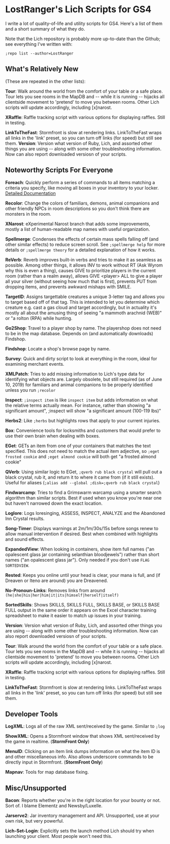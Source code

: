 # LostRanger's Lich Scripts for GS4

I write a lot of quality-of-life and utility scripts for GS4.  Here's a list of them and a short summary of what they do.

Note that the Lich repository is probably more up-to-date than the Github; see everything I've written with:

`;repo list --author=LostRanger`

## What's Relatively New
(These are repeated in the other lists):

**Tour**: Walk around the world from the comfort of your table or a safe place.  Tour lets you see rooms in the MapDB
and -- while it is running -- hijacks all clientside movement to 'pretend' to move you between rooms.  Other Lich scripts
will update accordingly, including [x]narost.

**XRaffle**: Raffle tracking script with various options for displaying raffles.  Still in testing.

**LinkToTheFast**: Stormfront is slow at rendering links.  LinkToTheFast wraps all links in the 'link' preset, so you can
turn off links (for speed) but still see them.
**Version**: Version what version of Ruby, Lich, and assorted other things you are using -- along with some other
troubleshooting information.  Now can also report downloaded versiosn of your scripts.

## Noteworthy Scripts For Everyone

**Foreach**: Quickly perform a series of commands to all items matching a criteria you specify, like moving all boxes 
in your inventory to your locker.  [Detailed Documentation](Foreach.md)

**Recolor**: Change the colors of familiars, demons, animal companions and other friendly NPCs in room descriptions so
you don't think there are monsters in the room.

**XNarost**: eXperimental Narost branch that adds some improvements, mostly a list of human-readable map names with 
useful organization.

**Spellmerge**: Condenses the effects of certain mass spells falling off (and other similar effects) to reduce screen
scroll.  See `;spellmerge help` for more details or `;spellmerge theory` for a detailed explanation of how it works.

**ReVerb**: Reverb improves built-in verbs and tries to make it as seamless as possible.  Among other things, it allows
INV to work without RT (Ask Wyrom why this is even a thing), causes GIVE to prioritize players in the current room 
(rather than a realm away), allows GIVE \<player\> ALL to give a player all your silver (without seeing how much that 
is first), prevents PUT from dropping items, and prevents awkward mishaps with SMILE.   

**TargetID**: Assigns targettable creatures a unique 3-letter tag and allows you to target based off of that tag.
This is intended to let you determine which creature e.g. cast a gas cloud and target accordingly, but in actuality it's
mostly all about the amusing thing of seeing "a mammoth arachnid (WEB)" or "a rolton (RPA) while hunting. 

**Go2Shop**: Travel to a player shop by name.  The playershop does not need to be in the map database.  Depends on (and automatically downloads) Findshop.

**Findshop**: Locate a shop's browse page by name.

**Survey**: Quick and dirty script to look at everything in the room, ideal for examining merchant events.

**XMLPatch**: Tries to add missing information to Lich's type data for identifying what objects are.  Largely obsolete,
but still required (as of June 10, 2019) for familiars and animal companions to be properly identified unless you run
`;recolor`

**Inspect**: `;inspect item` is like `inspect item` but adds information on what the relative terms actually mean. 
For instance, rather than showing "a significant amount", ;inspect will show "a significant amount (100-119 lbs)"

**Herbs2**: Like `;herbs` but highlights rows that apply to your current injuries.

**Box**: Convenience tools for locksmiths and customers that would prefer to use their own brain when dealing with boxes.

**EGet**: GETs an item from one of your containers that matches the text specified.  This does not need to match the
actual item adjective, so `;eget frosted cookie` and `;eget almond cookie` will both get "a frosted almond cookie" 

**QVerb**: Using similar logic to EGet, `;qverb rub black crystal` will pull out a black crystal, rub it, and return it
to where it came from (if it still exists).  Useful for aliases (`;alias add --global ;disk=;qverb rub black crystal`)

**Findwarcamp**: Tries to find a Grimswarm warcamp using a smarter search algorithm than similar scripts.  Best if used
when you know you're near one but haven't narrowed down the exact location.

**Loglore**: Logs loresinging, ASSESS, INSPECT, ANALYZE and the Abandoned Inn Crystal results.

**Song-Timer**: Displays warnings at 2m/1m/30s/15s before songs renew to allow manual intervention if desired.  Best
when combined with highlights and sound effects.

**ExpandedView**: When looking in containers, show item full names ("an opalescent glass jar containing selanthian 
bloodjewels") rather than short names ("an opalescent glass jar").  Only needed if you don't use `FLAG SORTEDVIEW`.

**Rested**: Keeps you online until your head is clear, your mana is full, and (if Dreaven or Iteno are around) you are 
Dreavened.

**No-Pronoun-Links**: Removes links from around `(he|she|his|her|him|it|its|himself|herself|itself)`

**SortedSkills**: Shows SKILLS, SKILLS FULL, SKILLS BASE, or SKILLS BASE FULL output in the same order it appears on
the Excel character training spreadsheet to make it easier to match up issues in your training. 

**Version**: Version what version of Ruby, Lich, and assorted other things you are using -- along with some other
troubleshooting information.  Now can also report downloaded versiosn of your scripts.

**Tour**: Walk around the world from the comfort of your table or a safe place.  Tour lets you see rooms in the MapDB
and -- while it is running -- hijacks all clientside movement to 'pretend' to move you between rooms.  Other Lich scripts
will update accordingly, including [x]narost.

**XRaffle**: Raffle tracking script with various options for displaying raffles.  Still in testing.

**LinkToTheFast**: Stormfront is slow at rendering links.  LinkToTheFast wraps all links in the 'link' preset, so you can
turn off links (for speed) but still see them.  


## Developer Tools

**LogXML**: Logs all of the raw XML sent/received by the game.  Similar to `;log`

**ShowXML**: Opens a Stormfront window that shows XML sent/received by the game in realtime.  (**StormFront Only**)

**MenuID**: Clicking on an item link dumps information on what the item ID is and other miscellaneous info.  Also 
allows underscore commands to be directly input in Stormfront.  (**StormFront Only**)   

**Mapnav**: Tools for map database fixing.

## Misc/Unsupported

**Bacon**: Reports whether you're in the right location for your bounty or not.  Sort of.  I blame Elementz and 
Newsby/Luxelle.

**Jarserve2**: Jar inventory management and API.  Unsupported, use at your own risk, but very powerful.

**Lich-Set-Login**: Explicitly sets the launch method Lich should try when launching your client.  Most people won't 
need this.           
